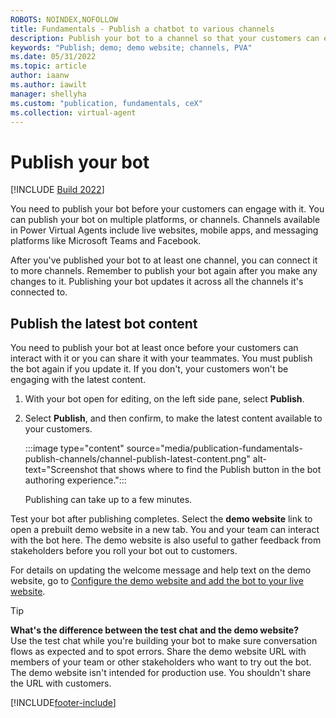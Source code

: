 ```yaml
---
ROBOTS: NOINDEX,NOFOLLOW
title: Fundamentals - Publish a chatbot to various channels
description: Publish your bot to a channel so that your customers can engage with it where they are.
keywords: "Publish; demo; demo website; channels, PVA"
ms.date: 05/31/2022
ms.topic: article
author: iaanw
ms.author: iawilt
manager: shellyha
ms.custom: "publication, fundamentals, ceX"
ms.collection: virtual-agent
---
```


# Publish your bot

[!INCLUDE [Build 2022](includes/build-22-disclaimer.md)]

You need to publish your bot before your customers can engage with it. You can publish your bot on multiple platforms, or channels. Channels available in Power Virtual Agents include live websites, mobile apps, and messaging platforms like Microsoft Teams and Facebook.

After you've published your bot to at least one channel, you can connect it to more channels. Remember to publish your bot again after you make any changes to it. Publishing your bot updates it across all the channels it's connected to.

## Publish the latest bot content

You need to publish your bot at least once before your customers can interact with it or you can share it with your teammates. You must publish the bot again if you update it. If you don't, your customers won't be engaging with the latest content.

1. With your bot open for editing, on the left side pane, select **Publish**.

1. Select **Publish**, and then confirm, to make the latest content available to your customers.

    :::image type="content" source="media/publication-fundamentals-publish-channels/channel-publish-latest-content.png" alt-text="Screenshot that shows where to find the Publish button in the bot authoring experience.":::

    Publishing can take up to a few minutes.

Test your bot after publishing completes. Select the **demo website** link to open a prebuilt demo website in a new tab. You and your team can interact with the bot here. The demo website is also useful to gather feedback from stakeholders before you roll your bot out to customers.

For details on updating the welcome message and help text on the demo website, go to [Configure the demo website and add the bot to your live website](publication-connect-bot-to-web-channels.md).

> [!TIP]
> **What's the difference between the test chat and the demo website?**  
> Use the test chat while you're building your bot to make sure conversation flows as expected and to spot errors.
> Share the demo website URL with members of your team or other stakeholders who want to try out the bot. The demo website isn't intended for production use. You shouldn't share the URL with customers.  

[!INCLUDE[footer-include](includes/footer-banner.md)]
